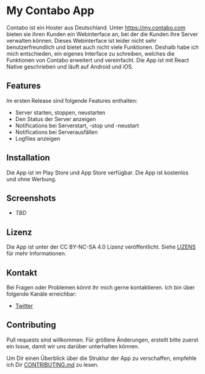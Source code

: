 # My Contabo App

Contabo ist ein Hoster aus Deutschland. Unter https://my.contabo.com bieten sie ihren Kunden ein Webinterface an, bei der die Kunden ihre Server verwalten können. Dieses Webinterface ist leider nicht sehr benutzerfreundlich und bietet auch nicht viele Funktionen. Deshalb habe ich mich entschieden, ein eigenes Interface zu schreiben, welches die Funktionen von Contabo erweitert und vereinfacht. Die App ist  mit React Native geschrieben und läuft auf Android und iOS.

## Features

Im ersten Release sind folgende Features enthalten:

- Server starten, stoppen, neustarten
- Den Status der Server anzeigen
- Notifications bei Serverstart, -stop und -neustart
- Notifications bei Serverausfällen
- Logfiles anzeigen

## Installation

Die App ist im Play Store und App Store verfügbar. Die App ist kostenlos und ohne Werbung.

## Screenshots

- *TBD*

## Lizenz

Die App ist unter der CC BY-NC-SA 4.0 Lizenz veröffentlicht. Siehe [LIZENS](https://creativecommons.org/licenses/by-nc-sa/4.0/) für mehr Informationen.

## Kontakt

Bei Fragen oder Problemen könnt ihr mich gerne kontaktieren. Ich bin über folgende Kanäle erreichbar:

- [Twitter](https://twitter.com/vergissberlin)

## Contributing

Pull requests sind willkommen. Für größere Änderungen, erstellt bitte zuerst ein Issue, damit wir uns darüber unterhalten können.

Um Dir einen Überblick über die Struktur der App zu verschaffen, empfehle ich Dir [CONTRIBUTING.md](CONTRIBUTING.md) zu lesen.
